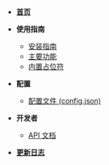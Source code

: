 * [**首页**](/)

* **使用指南**
  * [安装指南](use/Install.md)
  * [主要功能](use/Features.md)
  * [内置占位符](use/BuiltinPlaceholders.md)

* **配置**
  * [配置文件 (config.json)](config/config.md)
  
* **开发者**
  * [API 文档](api/PlaceholderAPI.md)

* [**更新日志**](CHANGELOG.md)
